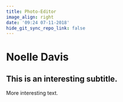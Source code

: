 ```yaml
---
title: Photo-Editor
image_align: right
date: '09:24 07-11-2018'
hide_git_sync_repo_link: false
---
```


# Noelle Davis

## This is an interesting subtitle.

More interesting text.